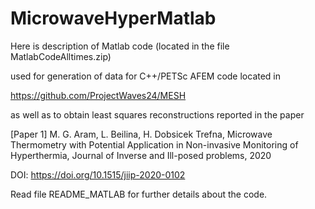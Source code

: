 # MicrowaveHyperMatlab

Here is description of Matlab code (located in the file MatlabCodeAlltimes.zip)

used for generation of data for C++/PETSc AFEM code located in

https://github.com/ProjectWaves24/MESH

as well as to obtain least squares reconstructions reported in the paper

[Paper 1] M. G. Aram, L. Beilina, H. Dobsicek Trefna, Microwave Thermometry with Potential Application in Non-invasive Monitoring of Hyperthermia, Journal of Inverse and Ill-posed problems, 2020

DOI: https://doi.org/10.1515/jiip-2020-0102

Read file README_MATLAB for further details about the code.
